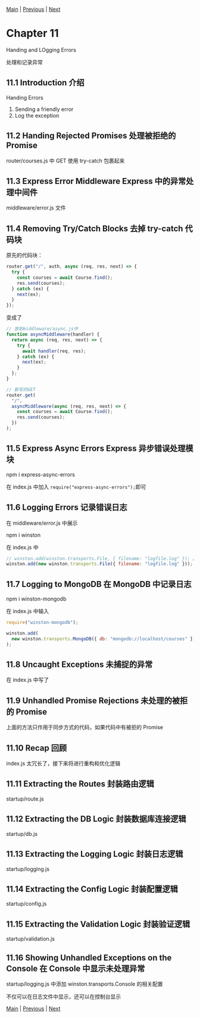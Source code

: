 [Main](../../README.md) | [Previous](../chapter10/README.md) | [Next](../chapter12/README.md)

# Chapter 11

Handing and LOgging Errors

处理和记录异常

## 11.1 Introduction 介绍

Handing Errors

1. Sending a friendly error
2. Log the exception

## 11.2 Handing Rejected Promises 处理被拒绝的 Promise

router/courses.js 中 GET 使用 try-catch 包裹起来

## 11.3 Express Error Middleware Express 中的异常处理中间件

middleware/error.js 文件

## 11.4 Removing Try/Catch Blocks 去掉 try-catch 代码块

原先的代码块：

```javascript
router.get("/", auth, async (req, res, next) => {
  try {
    const courses = await Course.find();
    res.send(courses);
  } catch (ex) {
    next(ex);
  }
});
```

变成了

```javascript
// 放到middleware/async.js中
function asyncMiddleware(handler) {
  return async (req, res, next) => {
    try {
      await handler(req, res);
    } catch (ex) {
      next(ex);
    }
  };
}

// 新写的GET
router.get(
  "/",
  asyncMiddleware(async (req, res, next) => {
    const courses = await Course.find();
    res.send(courses);
  })
);
```

## 11.5 Express Async Errors Express 异步错误处理模块

npm i express-async-errors

在 index.js 中加入 `require("express-async-errors");`即可

## 11.6 Logging Errors 记录错误日志

在 middleware/error.js 中展示

npm i winston

在 index.js 中

```javascript
// winston.add(winston.transports.File, { filename: "logfile.log" }); // 会产生错误
winston.add(new winston.transports.File({ filename: "logfile.log" }));
```

## 11.7 Logging to MongoDB 在 MongoDB 中记录日志

npm i winston-mongodb

在 index.js 中输入

```javascript
require("winston-mongodb");

winston.add(
  new winston.transports.MongoDB({ db: "mongodb://localhost/courses" })
);
```

## 11.8 Uncaught Exceptions 未捕捉的异常

在 index.js 中写了

## 11.9 Unhandled Promise Rejections 未处理的被拒的 Promise

上面的方法只作用于同步方式的代码，如果代码中有被拒的 Promise

## 11.10 Recap 回顾

index.js 太冗长了，接下来将进行重构和优化逻辑

## 11.11 Extracting the Routes 封装路由逻辑

startup/route.js

## 11.12 Extracting the DB Logic 封装数据库连接逻辑

startup/db.js

## 11.13 Extracting the Logging Logic 封装日志逻辑

startup/logging.js

## 11.14 Extracting the Config Logic 封装配置逻辑

startup/config.js

## 11.15 Extracting the Validation Logic 封装验证逻辑

startup/validation.js

## 11.16 Showing Unhandled Exceptions on the Console 在 Console 中显示未处理异常

startup/logging.js 中添加 winston.transports.Console 的相关配置

不仅可以在日志文件中显示，还可以在控制台显示

[Main](../../README.md) | [Previous](../chapter10/README.md) | [Next](../chapter12/README.md)
